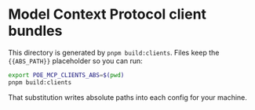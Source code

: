 # Model Context Protocol client bundles

This directory is generated by `pnpm build:clients`. Files keep the `{{ABS_PATH}}` placeholder so you can run:

```bash
export POE_MCP_CLIENTS_ABS=$(pwd)
pnpm build:clients
```

That substitution writes absolute paths into each config for your machine.
